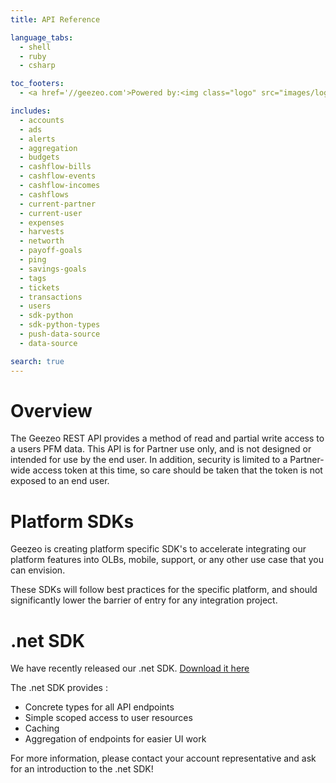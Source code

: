 ```yaml
---
title: API Reference

language_tabs:
  - shell
  - ruby
  - csharp

toc_footers:
  - <a href='//geezeo.com'>Powered by:<img class="logo" src="images/logo.png"></a>

includes:
  - accounts
  - ads
  - alerts
  - aggregation
  - budgets
  - cashflow-bills
  - cashflow-events
  - cashflow-incomes
  - cashflows
  - current-partner
  - current-user
  - expenses
  - harvests
  - networth
  - payoff-goals
  - ping
  - savings-goals
  - tags
  - tickets
  - transactions
  - users
  - sdk-python
  - sdk-python-types
  - push-data-source
  - data-source

search: true
---
```


# Overview

The Geezeo REST API provides a method of read and partial write access to a users PFM data. This API is for Partner use only, and is not designed or intended for use by the end user. In addition, security is limited to a Partner-wide access token at this time, so care should be taken that the token is not exposed to an end user.

# Platform SDKs

Geezeo is creating platform specific SDK's to accelerate integrating our platform features into OLBs, mobile, support, or any other use case that you can envision. 

These SDKs will follow best practices for the specific platform, and should significantly lower the barrier of entry for any integration project. 

# .net SDK

We have recently released our .net SDK. [Download it here](https://github.com/Geezeo/net-sdk-public)

The .net SDK provides :

* Concrete types for all API endpoints
* Simple scoped access to user resources
* Caching
* Aggregation of endpoints for easier UI work

For more information, please contact your account representative and ask for an introduction to the .net SDK!